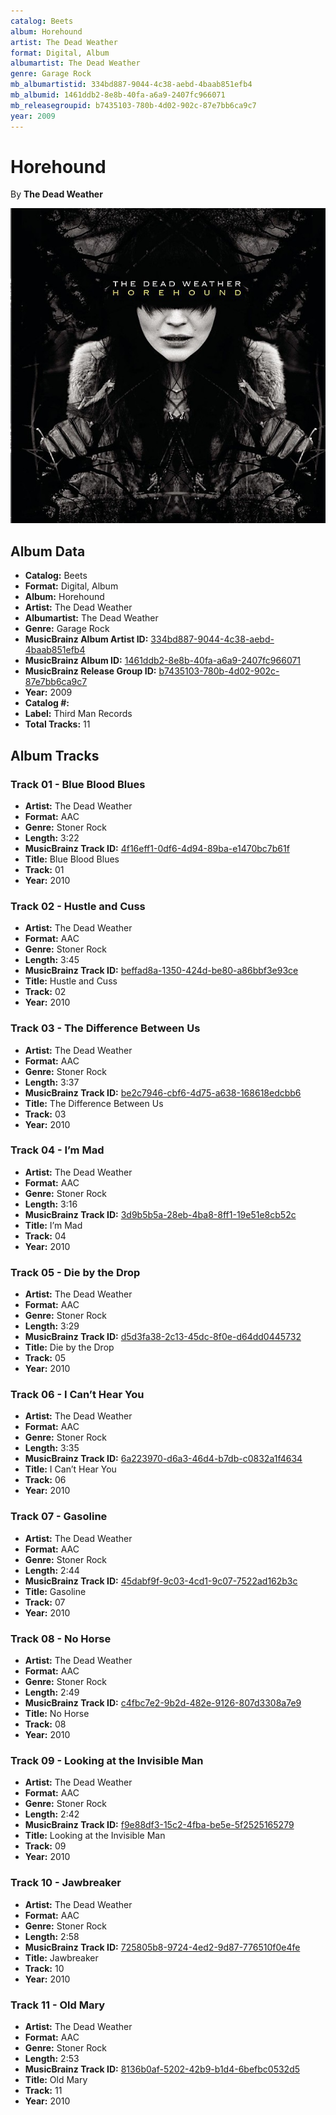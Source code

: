 ```yaml
---
catalog: Beets
album: Horehound
artist: The Dead Weather
format: Digital, Album
albumartist: The Dead Weather
genre: Garage Rock
mb_albumartistid: 334bd887-9044-4c38-aebd-4baab851efb4
mb_albumid: 1461ddb2-8e8b-40fa-a6a9-2407fc966071
mb_releasegroupid: b7435103-780b-4d02-902c-87e7bb6ca9c7
year: 2009
---
```


# Horehound

By **The Dead Weather**

![](../../assets/beetscovers/The_Dead_Weather-Horehound.jpg)

## Album Data

- **Catalog:** Beets
- **Format:** Digital, Album
- **Album:** Horehound
- **Artist:** The Dead Weather
- **Albumartist:** The Dead Weather
- **Genre:** Garage Rock
- **MusicBrainz Album Artist ID:** [334bd887-9044-4c38-aebd-4baab851efb4](https://musicbrainz.org/artist/334bd887-9044-4c38-aebd-4baab851efb4)
- **MusicBrainz Album ID:** [1461ddb2-8e8b-40fa-a6a9-2407fc966071](https://musicbrainz.org/release/1461ddb2-8e8b-40fa-a6a9-2407fc966071)
- **MusicBrainz Release Group ID:** [b7435103-780b-4d02-902c-87e7bb6ca9c7](https://musicbrainz.org/release-group/b7435103-780b-4d02-902c-87e7bb6ca9c7)
- **Year:** 2009
- **Catalog #:** 
- **Label:** Third Man Records
- **Total Tracks:** 11

## Album Tracks

### Track 01 - Blue Blood Blues

- **Artist:** The Dead Weather
- **Format:** AAC
- **Genre:** Stoner Rock
- **Length:** 3:22
- **MusicBrainz Track ID:** [4f16eff1-0df6-4d94-89ba-e1470bc7b61f](https://musicbrainz.org/recording/4f16eff1-0df6-4d94-89ba-e1470bc7b61f)
- **Title:** Blue Blood Blues
- **Track:** 01
- **Year:** 2010

### Track 02 - Hustle and Cuss

- **Artist:** The Dead Weather
- **Format:** AAC
- **Genre:** Stoner Rock
- **Length:** 3:45
- **MusicBrainz Track ID:** [beffad8a-1350-424d-be80-a86bbf3e93ce](https://musicbrainz.org/recording/beffad8a-1350-424d-be80-a86bbf3e93ce)
- **Title:** Hustle and Cuss
- **Track:** 02
- **Year:** 2010

### Track 03 - The Difference Between Us

- **Artist:** The Dead Weather
- **Format:** AAC
- **Genre:** Stoner Rock
- **Length:** 3:37
- **MusicBrainz Track ID:** [be2c7946-cbf6-4d75-a638-168618edcbb6](https://musicbrainz.org/recording/be2c7946-cbf6-4d75-a638-168618edcbb6)
- **Title:** The Difference Between Us
- **Track:** 03
- **Year:** 2010

### Track 04 - I’m Mad

- **Artist:** The Dead Weather
- **Format:** AAC
- **Genre:** Stoner Rock
- **Length:** 3:16
- **MusicBrainz Track ID:** [3d9b5b5a-28eb-4ba8-8ff1-19e51e8cb52c](https://musicbrainz.org/recording/3d9b5b5a-28eb-4ba8-8ff1-19e51e8cb52c)
- **Title:** I’m Mad
- **Track:** 04
- **Year:** 2010

### Track 05 - Die by the Drop

- **Artist:** The Dead Weather
- **Format:** AAC
- **Genre:** Stoner Rock
- **Length:** 3:29
- **MusicBrainz Track ID:** [d5d3fa38-2c13-45dc-8f0e-d64dd0445732](https://musicbrainz.org/recording/d5d3fa38-2c13-45dc-8f0e-d64dd0445732)
- **Title:** Die by the Drop
- **Track:** 05
- **Year:** 2010

### Track 06 - I Can’t Hear You

- **Artist:** The Dead Weather
- **Format:** AAC
- **Genre:** Stoner Rock
- **Length:** 3:35
- **MusicBrainz Track ID:** [6a223970-d6a3-46d4-b7db-c0832a1f4634](https://musicbrainz.org/recording/6a223970-d6a3-46d4-b7db-c0832a1f4634)
- **Title:** I Can’t Hear You
- **Track:** 06
- **Year:** 2010

### Track 07 - Gasoline

- **Artist:** The Dead Weather
- **Format:** AAC
- **Genre:** Stoner Rock
- **Length:** 2:44
- **MusicBrainz Track ID:** [45dabf9f-9c03-4cd1-9c07-7522ad162b3c](https://musicbrainz.org/recording/45dabf9f-9c03-4cd1-9c07-7522ad162b3c)
- **Title:** Gasoline
- **Track:** 07
- **Year:** 2010

### Track 08 - No Horse

- **Artist:** The Dead Weather
- **Format:** AAC
- **Genre:** Stoner Rock
- **Length:** 2:49
- **MusicBrainz Track ID:** [c4fbc7e2-9b2d-482e-9126-807d3308a7e9](https://musicbrainz.org/recording/c4fbc7e2-9b2d-482e-9126-807d3308a7e9)
- **Title:** No Horse
- **Track:** 08
- **Year:** 2010

### Track 09 - Looking at the Invisible Man

- **Artist:** The Dead Weather
- **Format:** AAC
- **Genre:** Stoner Rock
- **Length:** 2:42
- **MusicBrainz Track ID:** [f9e88df3-15c2-4fba-be5e-5f2525165279](https://musicbrainz.org/recording/f9e88df3-15c2-4fba-be5e-5f2525165279)
- **Title:** Looking at the Invisible Man
- **Track:** 09
- **Year:** 2010

### Track 10 - Jawbreaker

- **Artist:** The Dead Weather
- **Format:** AAC
- **Genre:** Stoner Rock
- **Length:** 2:58
- **MusicBrainz Track ID:** [725805b8-9724-4ed2-9d87-776510f0e4fe](https://musicbrainz.org/recording/725805b8-9724-4ed2-9d87-776510f0e4fe)
- **Title:** Jawbreaker
- **Track:** 10
- **Year:** 2010

### Track 11 - Old Mary

- **Artist:** The Dead Weather
- **Format:** AAC
- **Genre:** Stoner Rock
- **Length:** 2:53
- **MusicBrainz Track ID:** [8136b0af-5202-42b9-b1d4-6befbc0532d5](https://musicbrainz.org/recording/8136b0af-5202-42b9-b1d4-6befbc0532d5)
- **Title:** Old Mary
- **Track:** 11
- **Year:** 2010

